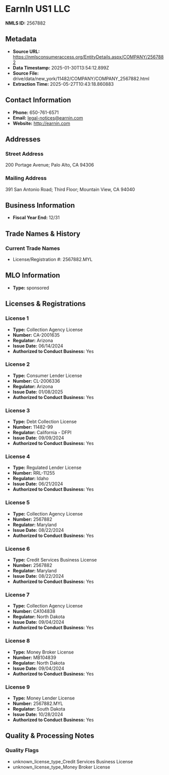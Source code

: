 # EarnIn US1 LLC

**NMLS ID:** 2567882

## Metadata
- **Source URL:** https://nmlsconsumeraccess.org/EntityDetails.aspx/COMPANY/2567882
- **Data Timestamp:** 2025-01-30T13:54:12.899Z
- **Source File:** drive/data/new_york/11482/COMPANY/COMPANY_2567882.html
- **Extraction Time:** 2025-05-27T10:43:18.860883

## Contact Information
- **Phone:** 650-761-6571
- **Email:** legal-notices@earnin.com
- **Website:** http://earnin.com

## Addresses
### Street Address
200 Portage Avenue; Palo Alto, CA 94306

### Mailing Address
391 San Antonio Road; Third Floor; Mountain View, CA 94040

## Business Information
- **Fiscal Year End:** 12/31

## Trade Names & History
### Current Trade Names
- License/Registration #: 2567882.MYL

## MLO Information
- **Type:** sponsored

## Licenses & Registrations

### License 1
- **Type:** Collection Agency License
- **Number:** CA-2001635
- **Regulator:** Arizona
- **Issue Date:** 06/14/2024
- **Authorized to Conduct Business:** Yes

### License 2
- **Type:** Consumer Lender License
- **Number:** CL-2006336
- **Regulator:** Arizona
- **Issue Date:** 01/08/2025
- **Authorized to Conduct Business:** Yes

### License 3
- **Type:** Debt Collection License
- **Number:** 11482-99
- **Regulator:** California - DFPI
- **Issue Date:** 09/09/2024
- **Authorized to Conduct Business:** Yes

### License 4
- **Type:** Regulated Lender License
- **Number:** RRL-11255
- **Regulator:** Idaho
- **Issue Date:** 06/21/2024
- **Authorized to Conduct Business:** Yes

### License 5
- **Type:** Collection Agency License
- **Number:** 2567882
- **Regulator:** Maryland
- **Issue Date:** 08/22/2024
- **Authorized to Conduct Business:** Yes

### License 6
- **Type:** Credit Services Business License
- **Number:** 2567882
- **Regulator:** Maryland
- **Issue Date:** 08/22/2024
- **Authorized to Conduct Business:** Yes

### License 7
- **Type:** Collection Agency License
- **Number:** CA104838
- **Regulator:** North Dakota
- **Issue Date:** 09/04/2024
- **Authorized to Conduct Business:** Yes

### License 8
- **Type:** Money Broker License
- **Number:** MB104839
- **Regulator:** North Dakota
- **Issue Date:** 09/04/2024
- **Authorized to Conduct Business:** Yes

### License 9
- **Type:** Money Lender License
- **Number:** 2567882.MYL
- **Regulator:** South Dakota
- **Issue Date:** 10/28/2024
- **Authorized to Conduct Business:** Yes

## Quality & Processing Notes
### Quality Flags
- unknown_license_type_Credit Services Business License
- unknown_license_type_Money Broker License
